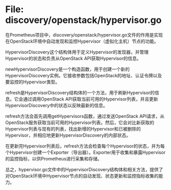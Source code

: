 # File: discovery/openstack/hypervisor.go

在Prometheus项目中，discovery/openstack/hypervisor.go文件的作用是实现在OpenStack环境中自动发现和监控Hypervisor（虚拟化主机）节点的功能。

HypervisorDiscovery这个结构体用于定义Hypervisor的发现器，并管理Hypervisor的状态和负责从OpenStack API获取Hypervisor的信息。

newHypervisorDiscovery是一个构造函数，用于创建一个新的HypervisorDiscovery实例。它接收参数包括OpenStack的地址、认证令牌以及要监控的Hypervisor类型。

refresh是HypervisorDiscovery结构体的一个方法，用于刷新Hypervisor的信息。它会通过调用OpenStack API获取当前可用的Hypervisor列表，并且更新HypervisorDiscovery中的状态以反映最新的信息。

refresh方法会首先调用getHypervisors函数，通过发送OpenStack API请求，从OpenStack服务获取当前可用的Hypervisor列表。然后，它会对比新获取的Hypervisor列表与现有的列表，找出新增的Hypervisor和已被删除的Hypervisor，并相应地更新HypervisorDiscovery的内部状态。

在更新完Hypervisor列表后，refresh方法会检查每个Hypervisor的状态，并为每个Hypervisor创建一个Exporter（导出器）。Exporter用于收集和暴露Hypervisor的监控指标，以供Prometheus进行采集和存储。

总之，hypervisor.go文件中的HypervisorDiscovery结构体和相关方法，提供了对OpenStack环境中Hypervisor节点的自动发现、状态更新和监控指标收集的能力。

